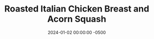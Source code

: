---
layout: post
title:  "Roasted Italian Chicken Breast and Acorn Squash"
date:   2024-01-02 00:00:00 -0500
categories:
- Recipes
- Chicken
permalink: /recipes/italian-chicken
image: /assets/Food/Chicken/Italian/italian-cover.jpg
ing: italian-ing
facts: italian-facts
Prep: 15
Rest: 
Cook: 30
Source1: 
Source2: 
tags: 
- winter
- squash
- basil
- thyme
- roast
- bake
- dice
- cutlet
- breast
- lemon
- parmesean
- cheese
- lemon
Description: This is a super simple meal that pairs Italian flavors with roasted chicken and acorn squash. They both roast in the oven, and are very quick to prepare. I make some sort of roasted chicken and roasted vegetables very often, as it's very simple, tasty, and healthy. This is just one of my ways to flavor such a dish.
Instructions: 
- Cut the squash in half and scoop out the seeds.  Keep the skin on the squash. Dice into cubes, add to a large bowl, and toss with the seasonings (oil, minced garlic, basill, onion powder, parmesean cheese, lemon pepper, and black pepper)<br><br>

- Roast at 400F for about 30-40 minutes on a parchment lined cookie sheet. Squeeze with lemon juice<br><br>

- Meanwhile, prepare the chicken. Thinly slice each of the pieces, and pound with a meat mallet to even thickness, if necessary. Add to your bowl from before, and mix with the spices (oil, vinegar, lemon, basil, thyme, onion and garlic powder, salt, and pepper), and transfer to a pan. You can let this marinate for a few hours in the fridge if you like<br><br>

- Roast at 400F for about 12-14 minutes. Place the chicken in when the acorn squash has about 13 minutes left so they're done at the same time. Let rest, and serve<br><br>
- <center><img src="/assets/Food/Chicken/Italian/italian-4.jpg" alt="" class="instruction-image"></center>
---